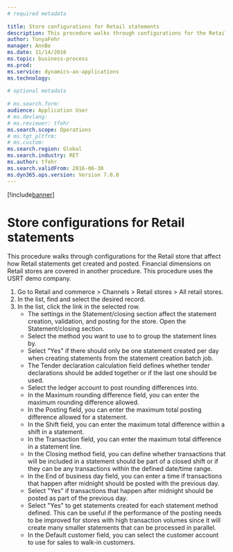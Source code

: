 ```yaml
--- 
# required metadata 
 
title: Store configurations for Retail statements
description: This procedure walks through configurations for the Retail store that affect how Retail statements get created and posted. 
author: TonyaFehr 
manager: AnnBe 
ms.date: 11/14/2016
ms.topic: business-process 
ms.prod:  
ms.service: dynamics-ax-applications 
ms.technology:  
 
# optional metadata 
 
# ms.search.form:   
audience: Application User 
# ms.devlang:  
# ms.reviewer: tfehr 
ms.search.scope: Operations 
# ms.tgt_pltfrm:  
# ms.custom:  
ms.search.region: Global
ms.search.industry: RET
ms.author: tfehr 
ms.search.validFrom: 2016-06-30 
ms.dyn365.ops.version: Version 7.0.0 
---
```


[!include[banner](../includes/banner.md)]

# Store configurations for Retail statements

This procedure walks through configurations for the Retail store that affect how Retail statements get created and posted. Financial dimensions on Retail stores are covered in another procedure. This procedure uses the USRT demo company.

1. Go to Retail and commerce > Channels > Retail stores > All retail stores.
2. In the list, find and select the desired record.
3. In the list, click the link in the selected row.
    * The settings in the Statement/closing section affect the statement creation, validation, and posting for the store.  Open the Statement/closing section.  
    * Select the method you want to use to to group the statement lines by.  
    * Select "Yes" if there should only be one statement created per day when creating statements from the statement creation batch job.  
    * The Tender declaration calculation field defines whether tender declarations should be added together or if the last one should be used.  
    * Select the ledger account to post rounding differences into.  
    * In the Maximum rounding difference field, you can enter the maximum rounding difference allowed.  
    * In the Posting field, you can enter the maximum total posting difference allowed for a statement.  
    * In the Shift field, you can enter the maximum total difference within a shift in a statement.  
    * In the Transaction field, you can enter the maximum total difference in a statement line.  
    * In the Closing method field, you can define whether transactions that will be included in a statement should be part of a closed shift or if they can be any transactions within the defined date/time range.  
    * In the End of business day field, you can enter a time if transactions that happen after midnight should be posted with the previous day.  
    * Select "Yes" if transactions that happen after midnight should be posted as part of the previous day.  
    * Select "Yes" to get statements created for each statement method defined. This can be useful if the performance of the posting needs to be improved for stores with high transaction volumes since it will create many smaller statements that can be processed in parallel.  
    * In the Default customer field, you can select the customer account to use for sales to walk-in customers.  


